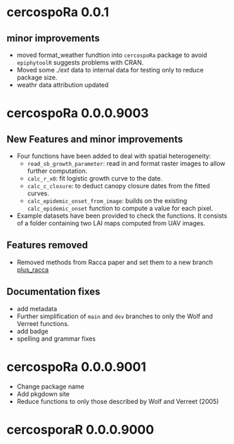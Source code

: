 # cercospoRa 0.0.1

 
## minor improvements
  - moved format_weather fundtion into `cercospoRa` package to avoid `epiphytoolR`
  suggests problems with CRAN.  
  - Moved some _./ext_ data to internal data for testing only to reduce package 
  size.  
  - weathr data attribution updated  

# cercospoRa 0.0.0.9003
## New Features and minor improvements
  - Four functions have been added to deal with spatial heterogeneity:
    - `read_sb_growth_parameter`: read in and format raster images to allow 
     further computation.
    - `calc_r_x0`: fit logistic growth curve to the date.
    - `calc_c_closure`: to deduct canopy closure dates from the fitted curves.
    - `calc_epidemic_onset_from_image`: builds on the existing `calc_epidemic_onset` 
    function to compute a value for each pixel.
  - Example datasets have been provided to check the functions. 
  It consists of a folder containing two LAI maps computed from UAV images.  

## Features removed  
  - Removed methods from Racca paper and set them to a new branch 
  [plus_racca](https://github.com/PaulMelloy/cercospoRa/tree/plus_racca)

## Documentation fixes  
  - add metadata  
  - Further simplification of `main` and `dev` branches to only the Wolf and 
  Verreet functions.  
  - add badge  
  - spelling and grammar fixes
  

# cercospoRa 0.0.0.9001
 - Change package name  
 - Add pkgdown site  
 - Reduce functions to only those described by Wolf and Verreet (2005)  

# cercosporaR 0.0.0.9000
